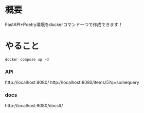 # 概要
FastAPI+Poetry環境をdockerコマンド一つで作成できます！

# やること

```
docker compose up -d
```

### API
http://localhost:8080/
http://localhost:8080/items/5?q=somequery

### docs
http://localhost:8080/docs#/
